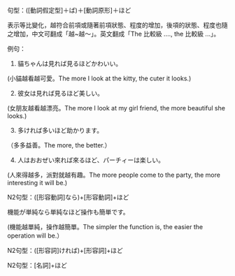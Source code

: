句型：(\[動詞假定型\]＋ば)＋\[動詞原形\]＋ほど

表示等比變化，越符合前項或隨著前項狀態、程度的增加，後項的狀態、程度也隨之增加，中文可翻成「越~越～」。英文翻成「The 比較級 ...., the 比較級 ...」。

例句：

1.   貓ちゃんは見れば見るほどかわいい。

(小貓越看越可愛。The more I look at the kitty, the cuter it looks.)

2.   彼女は見れば見るほど美しい。

(女朋友越看越漂亮。The more I look at my girl friend, the more beautiful she looks.)

3.   多ければ多いほど助かります。

（多多益善。The more, the better.）

4.   人はおおぜい來れば來るほど、パーチィーは楽しい。

(人來得越多，派對就越有趣。The more people come to the party, the more interesting it will be.)

 

N2句型：(\[形容動詞\]なら)+\[形容動詞\]+ほど

機能が単純なら単純なほど操作も簡単です。

(機能越單純，操作越簡單。The simpler the function is, the easier the operation will be.）

 

N2句型：(\[形容詞\]ければ)+\[形容詞\]+ほど

N2句型：\[名詞\]+ほど